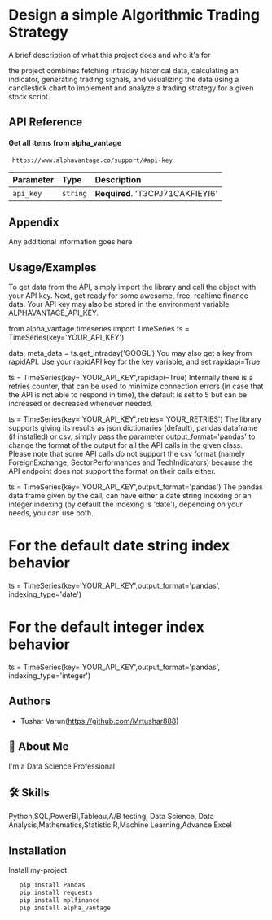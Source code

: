 
# Design a simple Algorithmic Trading Strategy


A brief description of what this project does and who it's for

the project combines fetching intraday historical data, calculating an indicator, generating trading signals, and visualizing the data using a candlestick chart to implement and analyze a trading strategy for a given stock script.
## API Reference

#### Get all items from alpha_vantage

```http
 https://www.alphavantage.co/support/#api-key
```

| Parameter | Type     | Description                |
| :-------- | :------- | :------------------------- |
| `api_key` | `string` | **Required**. 'T3CPJ71CAKFIEYI6' |





## Appendix

Any additional information goes here


## Usage/Examples

To get data from the API, simply import the library and call the object with your API key. Next, get ready for some awesome, free, realtime finance data. Your API key may also be stored in the environment variable ALPHAVANTAGE_API_KEY.

from alpha_vantage.timeseries import TimeSeries
ts = TimeSeries(key='YOUR_API_KEY')

data, meta_data = ts.get_intraday('GOOGL')
You may also get a key from rapidAPI. Use your rapidAPI key for the key variable, and set rapidapi=True

ts = TimeSeries(key='YOUR_API_KEY',rapidapi=True)
Internally there is a retries counter, that can be used to minimize connection errors (in case that the API is not able to respond in time), the default is set to 5 but can be increased or decreased whenever needed.

ts = TimeSeries(key='YOUR_API_KEY',retries='YOUR_RETRIES')
The library supports giving its results as json dictionaries (default), pandas dataframe (if installed) or csv, simply pass the parameter output_format='pandas' to change the format of the output for all the API calls in the given class. Please note that some API calls do not support the csv format (namely ForeignExchange, SectorPerformances and TechIndicators) because the API endpoint does not support the format on their calls either.

ts = TimeSeries(key='YOUR_API_KEY',output_format='pandas')
The pandas data frame given by the call, can have either a date string indexing or an integer indexing (by default the indexing is 'date'), depending on your needs, you can use both.

 # For the default date string index behavior
ts = TimeSeries(key='YOUR_API_KEY',output_format='pandas', indexing_type='date')
# For the default integer index behavior
ts = TimeSeries(key='YOUR_API_KEY',output_format='pandas', indexing_type='integer')



## Authors

- Tushar Varun(https://github.com/Mrtushar888)


## 🚀 About Me
I'm a Data Science Professional
## 🛠 Skills
Python,SQL,PowerBI,Tableau,A/B testing, Data Science, Data Analysis,Mathematics,Statistic,R,Machine Learning,Advance Excel


## Installation

Install my-project

```bash
   pip install Pandas
   pip install requests
   pip install mplfinance
   pip install alpha_vantage
```
    